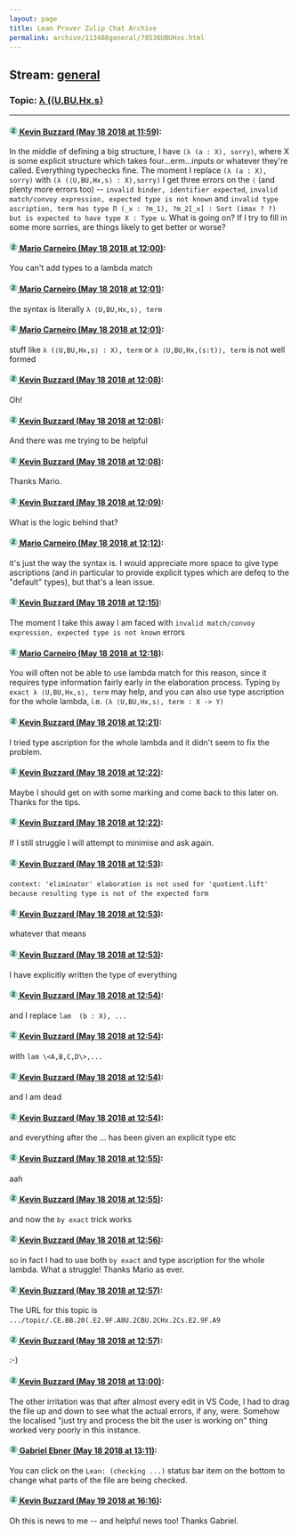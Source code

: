 ```yaml
---
layout: page
title: Lean Prover Zulip Chat Archive 
permalink: archive/113488general/78536UBUHxs.html
---
```


## Stream: [general](index.html)
### Topic: [λ (⟨U,BU,Hx,s⟩](78536UBUHxs.html)

---

#### [![Click to go to Zulip](../../assets/img/zulip2.png) Kevin Buzzard (May 18 2018 at 11:59)](https://leanprover.zulipchat.com/#narrow/stream/113488-general/topic/%CE%BB%20%28%E2%9F%A8U%2CBU%2CHx%2Cs%E2%9F%A9/near/126741686):
In the middle of defining a big structure, I have `(λ (a : X), sorry)`, where X is some explicit structure which takes four...erm...inputs or whatever they're called. Everything typechecks fine. The moment I replace `(λ (a : X), sorry)` with `(λ (⟨U,BU,Hx,s⟩ : X),sorry)` I get three errors on the `⟨` (and plenty more errors too) -- `invalid binder, identifier expected`, `invalid match/convoy expression, expected type is not known` and `invalid type ascription, term has type
  Π (_x : ?m_1), ?m_2[_x] : Sort (imax ? ?)
but is expected to have type
  X : Type u`. What is going on? If I try to fill in some more sorries, are things likely to get better or worse?

#### [![Click to go to Zulip](../../assets/img/zulip2.png) Mario Carneiro (May 18 2018 at 12:00)](https://leanprover.zulipchat.com/#narrow/stream/113488-general/topic/%CE%BB%20%28%E2%9F%A8U%2CBU%2CHx%2Cs%E2%9F%A9/near/126741736):
You can't add types to a lambda match

#### [![Click to go to Zulip](../../assets/img/zulip2.png) Mario Carneiro (May 18 2018 at 12:01)](https://leanprover.zulipchat.com/#narrow/stream/113488-general/topic/%CE%BB%20%28%E2%9F%A8U%2CBU%2CHx%2Cs%E2%9F%A9/near/126741743):
the syntax is literally `λ ⟨U,BU,Hx,s⟩, term`

#### [![Click to go to Zulip](../../assets/img/zulip2.png) Mario Carneiro (May 18 2018 at 12:01)](https://leanprover.zulipchat.com/#narrow/stream/113488-general/topic/%CE%BB%20%28%E2%9F%A8U%2CBU%2CHx%2Cs%E2%9F%A9/near/126741748):
stuff like `λ (⟨U,BU,Hx,s⟩ : X), term` or `λ ⟨U,BU,Hx,(s:t)⟩, term` is not well formed

#### [![Click to go to Zulip](../../assets/img/zulip2.png) Kevin Buzzard (May 18 2018 at 12:08)](https://leanprover.zulipchat.com/#narrow/stream/113488-general/topic/%CE%BB%20%28%E2%9F%A8U%2CBU%2CHx%2Cs%E2%9F%A9/near/126741942):
Oh!

#### [![Click to go to Zulip](../../assets/img/zulip2.png) Kevin Buzzard (May 18 2018 at 12:08)](https://leanprover.zulipchat.com/#narrow/stream/113488-general/topic/%CE%BB%20%28%E2%9F%A8U%2CBU%2CHx%2Cs%E2%9F%A9/near/126741966):
And there was me trying to be helpful

#### [![Click to go to Zulip](../../assets/img/zulip2.png) Kevin Buzzard (May 18 2018 at 12:08)](https://leanprover.zulipchat.com/#narrow/stream/113488-general/topic/%CE%BB%20%28%E2%9F%A8U%2CBU%2CHx%2Cs%E2%9F%A9/near/126741971):
Thanks Mario.

#### [![Click to go to Zulip](../../assets/img/zulip2.png) Kevin Buzzard (May 18 2018 at 12:09)](https://leanprover.zulipchat.com/#narrow/stream/113488-general/topic/%CE%BB%20%28%E2%9F%A8U%2CBU%2CHx%2Cs%E2%9F%A9/near/126741976):
What is the logic behind that?

#### [![Click to go to Zulip](../../assets/img/zulip2.png) Mario Carneiro (May 18 2018 at 12:12)](https://leanprover.zulipchat.com/#narrow/stream/113488-general/topic/%CE%BB%20%28%E2%9F%A8U%2CBU%2CHx%2Cs%E2%9F%A9/near/126742103):
it's just the way the syntax is. I would appreciate more space to give type ascriptions (and in particular to provide explicit types which are defeq to the "default" types), but that's a lean issue.

#### [![Click to go to Zulip](../../assets/img/zulip2.png) Kevin Buzzard (May 18 2018 at 12:15)](https://leanprover.zulipchat.com/#narrow/stream/113488-general/topic/%CE%BB%20%28%E2%9F%A8U%2CBU%2CHx%2Cs%E2%9F%A9/near/126742169):
The moment I take this away I am faced with `invalid match/convoy expression, expected type is not known` errors

#### [![Click to go to Zulip](../../assets/img/zulip2.png) Mario Carneiro (May 18 2018 at 12:18)](https://leanprover.zulipchat.com/#narrow/stream/113488-general/topic/%CE%BB%20%28%E2%9F%A8U%2CBU%2CHx%2Cs%E2%9F%A9/near/126742283):
You will often not be able to use lambda match for this reason, since it requires type information fairly early in the elaboration process. Typing `by exact λ ⟨U,BU,Hx,s⟩, term` may help, and you can also use type ascription for the whole lambda, i.e. `(λ ⟨U,BU,Hx,s⟩, term : X -> Y)`

#### [![Click to go to Zulip](../../assets/img/zulip2.png) Kevin Buzzard (May 18 2018 at 12:21)](https://leanprover.zulipchat.com/#narrow/stream/113488-general/topic/%CE%BB%20%28%E2%9F%A8U%2CBU%2CHx%2Cs%E2%9F%A9/near/126742363):
I tried type ascription for the whole lambda and it didn't seem to fix the problem.

#### [![Click to go to Zulip](../../assets/img/zulip2.png) Kevin Buzzard (May 18 2018 at 12:22)](https://leanprover.zulipchat.com/#narrow/stream/113488-general/topic/%CE%BB%20%28%E2%9F%A8U%2CBU%2CHx%2Cs%E2%9F%A9/near/126742410):
Maybe I should get on with some marking and come back to this later on. Thanks for the tips.

#### [![Click to go to Zulip](../../assets/img/zulip2.png) Kevin Buzzard (May 18 2018 at 12:22)](https://leanprover.zulipchat.com/#narrow/stream/113488-general/topic/%CE%BB%20%28%E2%9F%A8U%2CBU%2CHx%2Cs%E2%9F%A9/near/126742415):
If I still struggle I will attempt to minimise and ask again.

#### [![Click to go to Zulip](../../assets/img/zulip2.png) Kevin Buzzard (May 18 2018 at 12:53)](https://leanprover.zulipchat.com/#narrow/stream/113488-general/topic/%CE%BB%20%28%E2%9F%A8U%2CBU%2CHx%2Cs%E2%9F%A9/near/126743335):
`context: 'eliminator' elaboration is not used for 'quotient.lift' because resulting type is not of the expected form`

#### [![Click to go to Zulip](../../assets/img/zulip2.png) Kevin Buzzard (May 18 2018 at 12:53)](https://leanprover.zulipchat.com/#narrow/stream/113488-general/topic/%CE%BB%20%28%E2%9F%A8U%2CBU%2CHx%2Cs%E2%9F%A9/near/126743336):
whatever that means

#### [![Click to go to Zulip](../../assets/img/zulip2.png) Kevin Buzzard (May 18 2018 at 12:53)](https://leanprover.zulipchat.com/#narrow/stream/113488-general/topic/%CE%BB%20%28%E2%9F%A8U%2CBU%2CHx%2Cs%E2%9F%A9/near/126743340):
I have explicitly written the type of everything

#### [![Click to go to Zulip](../../assets/img/zulip2.png) Kevin Buzzard (May 18 2018 at 12:54)](https://leanprover.zulipchat.com/#narrow/stream/113488-general/topic/%CE%BB%20%28%E2%9F%A8U%2CBU%2CHx%2Cs%E2%9F%A9/near/126743379):
and I replace `lam  (b : X), ...`

#### [![Click to go to Zulip](../../assets/img/zulip2.png) Kevin Buzzard (May 18 2018 at 12:54)](https://leanprover.zulipchat.com/#narrow/stream/113488-general/topic/%CE%BB%20%28%E2%9F%A8U%2CBU%2CHx%2Cs%E2%9F%A9/near/126743380):
with `lam \<A,B,C,D\>,...`

#### [![Click to go to Zulip](../../assets/img/zulip2.png) Kevin Buzzard (May 18 2018 at 12:54)](https://leanprover.zulipchat.com/#narrow/stream/113488-general/topic/%CE%BB%20%28%E2%9F%A8U%2CBU%2CHx%2Cs%E2%9F%A9/near/126743381):
and I am dead

#### [![Click to go to Zulip](../../assets/img/zulip2.png) Kevin Buzzard (May 18 2018 at 12:54)](https://leanprover.zulipchat.com/#narrow/stream/113488-general/topic/%CE%BB%20%28%E2%9F%A8U%2CBU%2CHx%2Cs%E2%9F%A9/near/126743382):
and everything after the ... has been given an explicit type etc

#### [![Click to go to Zulip](../../assets/img/zulip2.png) Kevin Buzzard (May 18 2018 at 12:55)](https://leanprover.zulipchat.com/#narrow/stream/113488-general/topic/%CE%BB%20%28%E2%9F%A8U%2CBU%2CHx%2Cs%E2%9F%A9/near/126743393):
aah

#### [![Click to go to Zulip](../../assets/img/zulip2.png) Kevin Buzzard (May 18 2018 at 12:55)](https://leanprover.zulipchat.com/#narrow/stream/113488-general/topic/%CE%BB%20%28%E2%9F%A8U%2CBU%2CHx%2Cs%E2%9F%A9/near/126743396):
and now the `by exact` trick works

#### [![Click to go to Zulip](../../assets/img/zulip2.png) Kevin Buzzard (May 18 2018 at 12:56)](https://leanprover.zulipchat.com/#narrow/stream/113488-general/topic/%CE%BB%20%28%E2%9F%A8U%2CBU%2CHx%2Cs%E2%9F%A9/near/126743439):
so in fact I had to use both `by exact` and type ascription for the whole lambda. What a struggle! Thanks Mario as ever.

#### [![Click to go to Zulip](../../assets/img/zulip2.png) Kevin Buzzard (May 18 2018 at 12:57)](https://leanprover.zulipchat.com/#narrow/stream/113488-general/topic/%CE%BB%20%28%E2%9F%A8U%2CBU%2CHx%2Cs%E2%9F%A9/near/126743454):
The URL for this topic is `.../topic/.CE.BB.20(.E2.9F.A8U.2CBU.2CHx.2Cs.E2.9F.A9`

#### [![Click to go to Zulip](../../assets/img/zulip2.png) Kevin Buzzard (May 18 2018 at 12:57)](https://leanprover.zulipchat.com/#narrow/stream/113488-general/topic/%CE%BB%20%28%E2%9F%A8U%2CBU%2CHx%2Cs%E2%9F%A9/near/126743455):
:-)

#### [![Click to go to Zulip](../../assets/img/zulip2.png) Kevin Buzzard (May 18 2018 at 13:00)](https://leanprover.zulipchat.com/#narrow/stream/113488-general/topic/%CE%BB%20%28%E2%9F%A8U%2CBU%2CHx%2Cs%E2%9F%A9/near/126743576):
The other irritation was that after almost every edit in VS Code, I had to drag the file up and down to see what the actual errors, if any, were. Somehow the localised "just try and process the bit the user is working on" thing worked very poorly in this instance.

#### [![Click to go to Zulip](../../assets/img/zulip2.png) Gabriel Ebner (May 18 2018 at 13:11)](https://leanprover.zulipchat.com/#narrow/stream/113488-general/topic/%CE%BB%20%28%E2%9F%A8U%2CBU%2CHx%2Cs%E2%9F%A9/near/126743921):
You can click on the `Lean: (checking ...)` status bar item on the bottom to change what parts of the file are being checked.

#### [![Click to go to Zulip](../../assets/img/zulip2.png) Kevin Buzzard (May 19 2018 at 16:16)](https://leanprover.zulipchat.com/#narrow/stream/113488-general/topic/%CE%BB%20%28%E2%9F%A8U%2CBU%2CHx%2Cs%E2%9F%A9/near/126797317):
Oh this is news to me -- and helpful news too! Thanks Gabriel.

